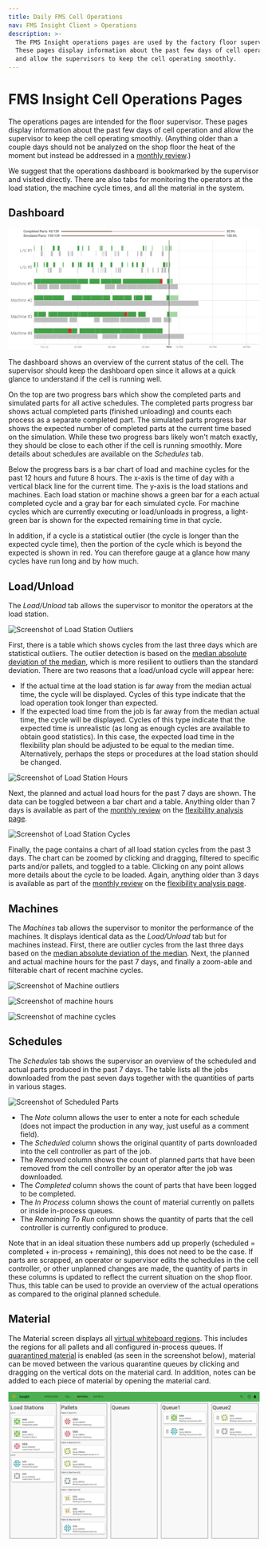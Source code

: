 ```yaml
---
title: Daily FMS Cell Operations
nav: FMS Insight Client > Operations
description: >-
  The FMS Insight operations pages are used by the factory floor supervisors.
  These pages display information about the past few days of cell operation
  and allow the supervisors to keep the cell operating smoothly.
---
```


# FMS Insight Cell Operations Pages

The operations pages are intended for the floor supervisor. These pages display information about
the past few days of cell operation and allow the supervisor to keep the cell operating smoothly.
(Anything older than a couple days should not be analyzed on the shop floor the heat of the moment but
instead be addressed in a [monthly review](improve-fms).)

We suggest that the operations dashboard is bookmarked by the supervisor and visited directly.
There are also tabs for monitoring the operators at the load station, the machine cycle times,
and all the material in the system.

## Dashboard

![Screenshot of Dashboard](screenshots/insight-dashboard.png)

The dashboard shows an overview of the current status of the cell.
The supervisor should keep the dashboard open since it allows at a quick glance to
understand if the cell is running well.

On the top are two progress bars which show the completed parts and simulated
parts for all active schedules. The completed parts progress bar shows actual
completed parts (finished unloading) and counts each process as a separate
completed part. The simulated parts progress bar shows the expected number of
completed parts at the current time based on the simulation. While these two
progress bars likely won't match exactly, they should be close to each other if
the cell is running smoothly. More details about schedules are available on
the _Schedules_ tab.

Below the progress bars is a bar chart of load and machine cycles for the past
12 hours and future 8 hours. The x-axis is the time of day with a vertical
black line for the current time. The y-axis is the load stations and machines.
Each load station or machine shows a green bar for a each actual completed cycle
and a gray bar for each simulated cycle. For machine cycles which are currently
executing or load/unloads in progress, a light-green bar is shown for the
expected remaining time in that cycle.

In addition, if a cycle is a statistical outlier (the cycle is longer than the
expected cycle time), then the portion of the cycle which is beyond the expected
is shown in red. You can therefore gauge at a glance how many cycles have run
long and by how much.

## Load/Unload

The _Load/Unload_ tab allows the supervisor to monitor the operators at the load station.

![Screenshot of Load Station Outliers](screenshots/insight-load-outliers.png)

First, there is a table which shows cycles from the last three days which are
statistical outliers. The outlier detection is based on the [median absolute
deviation of the
median](https://en.wikipedia.org/wiki/Median_absolute_deviation), which is
more resilient to outliers than the standard deviation. There are two reasons that a load/unload
cycle will appear here:

- If the actual time at the load station is far away from the median actual time, the cycle will be displayed. Cycles of this
  type indicate that the load operation took longer than expected.
- If the expected load time from the job is far away from the median actual time, the cycle will be displayed. Cycles of this
  type indicate that the expected time is unrealistic (as long as enough cycles are available to obtain good statistics). In this
  case, the expected load time in the flexibility plan should be adjusted to be equal to the median time. Alternatively,
  perhaps the steps or procedures at the load station should be changed.

![Screenshot of Load Station Hours](screenshots/insight-load-hours.png)

Next, the planned and actual load hours for the past 7 days are shown. The
data can be toggled between a bar chart and a table. Anything older than 7
days is available as part of the [monthly review](improve-fms) on the
[flexibility analysis page](client-flexibility-analysis).

![Screenshot of Load Station Cycles](screenshots/insight-load-cycle-graph.png)

Finally, the page contains a chart of all load station cycles from the past 3 days. The chart can
be zoomed by clicking and dragging, filtered to specific parts and/or
pallets, and toggled to a table. Clicking on any point allows more details
about the cycle to be loaded. Again, anything older than 3
days is available as part of the [monthly review](improve-fms) on the
[flexibility analysis page](client-flexibility-analysis).

## Machines

The _Machines_ tab allows the supervisor to monitor the performance of the
machines. It displays identical data as the _Load/Unload_ tab but for
machines instead. First, there are outlier cycles from the last three days
based on the [median absolute deviation of the
median](https://en.wikipedia.org/wiki/Median_absolute_deviation). Next, the
planned and actual machine hours for the past 7 days, and finally a zoom-able
and filterable chart of recent machine cycles.

![Screenshot of Machine outliers](screenshots/insight-machine-outliers.png)

![Screenshot of machine hours](screenshots/insight-machine-hours.png)

![Screenshot of machine cycles](screenshots/insight-machine-cycle-graph.png)

## Schedules

The _Schedules_ tab shows the supervisor an overview of the scheduled and actual parts produced in the past 7 days.
The table lists all the jobs downloaded from the past seven days together with the quantities of parts in various
stages.

![Screenshot of Scheduled Parts](screenshots/insight-scheduled-parts.png)

- The _Note_ column allows the user to enter a note for each schedule (does not impact the production in any way,
  just useful as a comment field).
- The _Scheduled_ column shows the original quantity of parts downloaded into the cell controller as part of the job.
- The _Removed_ column shows the count of planned parts that have been removed from the cell controller by an operator
  after the job was downloaded.
- The _Completed_ column shows the count of parts that have been logged to be completed.
- The _In Process_ column shows the count of material currently on pallets or inside in-process queues.
- The _Remaining To Run_ column shows the quantity of parts that the cell controller is currently configured
  to produce.

Note that in an ideal situation these numbers add up properly (scheduled = completed + in-process + remaining),
this does not need to be the case. If parts are scrapped, an operator or supervisor edits the schedules in the
cell controller, or other unplanned changes are made, the quantity of parts in these columns is updated to
reflect the current situation on the shop floor. Thus, this table can be used to provide an overview of the
actual operations as compared to the original planned schedule.

## Material

The Material screen displays all [virtual whiteboard regions](material-tracking). This includes the regions for all pallets
and all configured in-process queues. If [quarantined material](material-quarantine) is enabled (as seen in the
screenshot below), material can be moved between the various quarantine queues by clicking and dragging on the vertical dots
on the material card. In addition, notes can be added to each piece of material by opening the material card.

![Screenshot of Material screen](screenshots/insight-operations-material.png)
